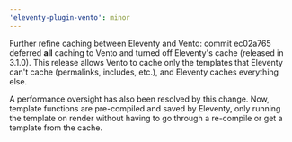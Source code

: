 ```yaml
---
'eleventy-plugin-vento': minor
---
```


Further refine caching between Eleventy and Vento: commit ec02a765 deferred **all** caching to Vento and turned off Eleventy's cache (released in 3.1.0). This release allows Vento to cache only the templates that Eleventy can't cache (permalinks, includes, etc.), and Eleventy caches everything else.

A performance oversight has also been resolved by this change. Now, template functions are pre-compiled and saved by Eleventy, only running the template on render without having to go through a re-compile or get a template from the cache.

